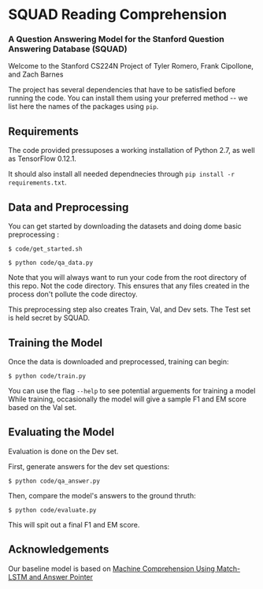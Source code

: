 # SQUAD Reading Comprehension

### A Question Answering Model for the Stanford Question Answering Database (SQUAD)
Welcome to the Stanford CS224N Project of Tyler Romero, Frank Cipollone, and Zach Barnes

The project has several dependencies that have to be satisfied before running the code. You can install them using your preferred method -- we list here the names of the packages using `pip`.

## Requirements
The code provided pressuposes a working installation of Python 2.7, as well as TensorFlow 0.12.1.

It should also install all needed dependnecies through
`pip install -r requirements.txt`.

## Data and Preprocessing

You can get started by downloading the datasets and doing dome basic preprocessing :

`$ code/get_started.sh`

`$ python code/qa_data.py`

Note that you will always want to run your code from the root directory of this repo. Not the code directory.
This ensures that any files created in the process don't pollute the code directoy.

This preprocessing step also creates Train, Val, and Dev sets. The Test set is held secret by SQUAD.

## Training the Model

Once the data is downloaded and preprocessed, training can begin:

`$ python code/train.py`

You can use the flag `--help` to see potential arguements for training a model
While training, occasionally the model will give a sample F1 and EM score based on the Val set.

## Evaluating the Model

Evaluation is done on the Dev set.

First, generate answers for the dev set questions:

`$ python code/qa_answer.py`

Then, compare the model's answers to the ground thruth:

`$ python code/evaluate.py`

This will spit out a final F1 and EM score.

## Acknowledgements

Our baseline model is based on [Machine Comprehension Using Match-LSTM and Answer Pointer](https://arxiv.org/abs/1608.07905)




